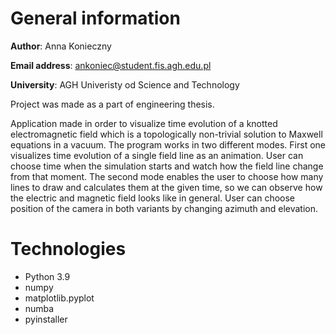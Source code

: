 # General information

**Author**: Anna Konieczny

**Email address**: ankoniec@student.fis.agh.edu.pl

**University**: AGH Univeristy od Science and Technology

Project was made as a part of engineering thesis.

Application made in order to visualize time evolution of a knotted electromagnetic field which is a topologically non-trivial solution to Maxwell equations in a vacuum. The program works in two different modes. First one visualizes time evolution of a single field line as an animation. User can choose time when the simulation starts and watch how the field line change from that moment. The second mode enables the user to choose how many lines to draw and calculates them at the given time, so we can observe how the electric and magnetic field looks like in general. User can choose position of the camera in both variants by changing azimuth and elevation.

# Technologies
* Python 3.9
* numpy
* matplotlib.pyplot
* numba
* pyinstaller
